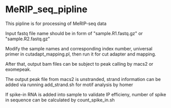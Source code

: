 # MeRIP_seq_pipline
This pipline is for processing of MeRIP-seq data

Input fastq file name should be in form of "sample.R1.fastq.gz" or "sample.R2.fastq.gz"

Modify the sample names and corresponding index number, universal primer in cutadapt_mapping.pl, then run it for cut adapter and mapping.

After that, output bam files can be subject to peak calling by macs2 or exomepeak. 

The output peak file from macs2 is unstranded, strand information can be added via running add_strand.sh for motif analysis by homer

If spike-in RNA is added into sample to validate IP efficieny, number of spike in sequence can be calculated by count_spike_in.sh
